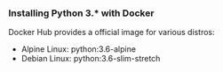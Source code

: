 ### __Installing Python 3.* with Docker__

Docker Hub provides a official image for various distros:
* Alpine Linux: python:3.6-alpine
* Debian Linux: python:3.6-slim-stretch
